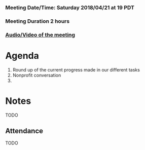 ### Meeting Date/Time: Saturday 2018/04/21 at 19 PDT
### Meeting Duration 2 hours
### [Audio/Video of the meeting]()
# Agenda
1. Round up of the current progress made in our different tasks
2. Nonprofit conversation
3.

# Notes
TODO

## Attendance
TODO
